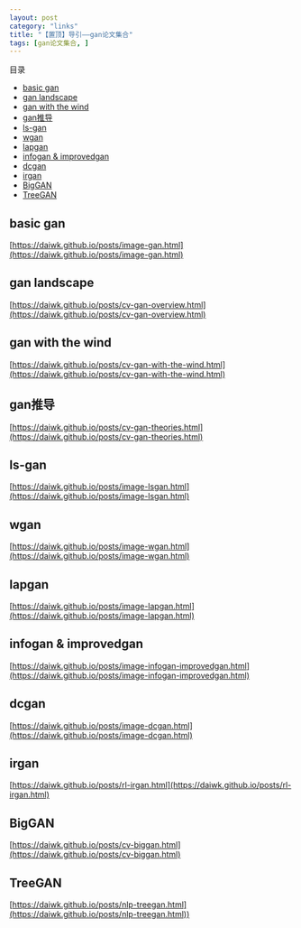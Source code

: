```yaml
---
layout: post
category: "links"
title: "【置顶】导引——gan论文集合"
tags: [gan论文集合, ]
---
```


目录

<!-- TOC -->

- [basic gan](#basic-gan)
- [gan landscape](#gan-landscape)
- [gan with the wind](#gan-with-the-wind)
- [gan推导](#gan%E6%8E%A8%E5%AF%BC)
- [ls-gan](#ls-gan)
- [wgan](#wgan)
- [lapgan](#lapgan)
- [infogan & improvedgan](#infogan--improvedgan)
- [dcgan](#dcgan)
- [irgan](#irgan)
- [BigGAN](#biggan)
- [TreeGAN](#treegan)

<!-- /TOC -->

## basic gan

[https://daiwk.github.io/posts/image-gan.html](https://daiwk.github.io/posts/image-gan.html)

## gan landscape

[https://daiwk.github.io/posts/cv-gan-overview.html](https://daiwk.github.io/posts/cv-gan-overview.html)

## gan with the wind

[https://daiwk.github.io/posts/cv-gan-with-the-wind.html](https://daiwk.github.io/posts/cv-gan-with-the-wind.html)

## gan推导

[https://daiwk.github.io/posts/cv-gan-theories.html](https://daiwk.github.io/posts/cv-gan-theories.html)

## ls-gan

[https://daiwk.github.io/posts/image-lsgan.html](https://daiwk.github.io/posts/image-lsgan.html)

## wgan

[https://daiwk.github.io/posts/image-wgan.html](https://daiwk.github.io/posts/image-wgan.html)

## lapgan

[https://daiwk.github.io/posts/image-lapgan.html](https://daiwk.github.io/posts/image-lapgan.html)

## infogan & improvedgan

[https://daiwk.github.io/posts/image-infogan-improvedgan.html](https://daiwk.github.io/posts/image-infogan-improvedgan.html)

## dcgan

[https://daiwk.github.io/posts/image-dcgan.html](https://daiwk.github.io/posts/image-dcgan.html)

## irgan

[https://daiwk.github.io/posts/rl-irgan.html](https://daiwk.github.io/posts/rl-irgan.html)

## BigGAN

[https://daiwk.github.io/posts/cv-biggan.html](https://daiwk.github.io/posts/cv-biggan.html)

## TreeGAN

[https://daiwk.github.io/posts/nlp-treegan.html](https://daiwk.github.io/posts/nlp-treegan.html))
